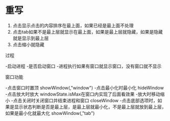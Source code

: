 # 重写

1. 点击显示点击的内容排序在最上面，如果已经是最上面不处理
2. 点击tab如果不是最上层就显示在最上面，如果是最上层就隐藏，如果是隐藏就是显示到最上层
3. 点击缩小就隐藏


过程

-启动进程
-是否启动窗口
-进程执行如果有窗口就显示窗口，没有窗口就不显示

窗口功能

-点击窗口时置顶 showWindow(,"window")
-点击最小化时最小化 hideWindow
-点击放大时放大 windowState.isMax在窗口内实现了后面看效果
-放大时移动缩小
-点击关闭时关闭窗口并结束进程和窗口 closeWindow
-点击底部选项时，如果是显示状态判断是否是最上层，是最上层就最小化，不是最上层就放到最上层，如果是最小化就最大化 showWindow(,"tab")


